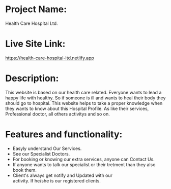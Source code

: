 # Project Name: 
Health Care Hospital Ltd.

# Live Site Link:
 https://health-care-hospital-ltd.netlify.app

# Description: 
This website is based on our health care related. Everyone wants to lead a happy life with healthy. So if someone is ill and wants to heal their body they should go to hospital. This website helps to take a proper knowledge when they wants to know about this Hospital Profile. As like their services, Professional doctor, all others activitys and so on.

# Features and functionality:
  * Easyly understand Our Services.
  * See our Specialist Doctors.
  * For booking or knowing our extra services, anyone can 
    Contact Us.
  * If anyone wants to talk our specialist or their 
    tretment than they also book them.
  * Client's always get notify and Updated with our  
    activity. If he/she is our registered clients.